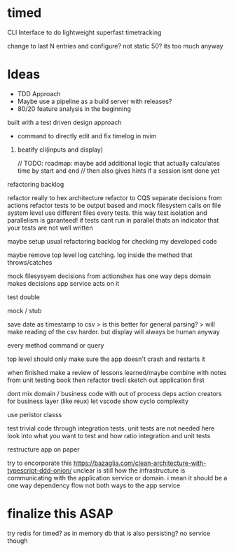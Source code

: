 # timed

CLI Interface to do lightweight superfast timetracking

change to last N entries and configure? not static 50?
its too much anyway

# Ideas

*   TDD Approach
*   Maybe use a pipeline as a build server with releases?
*   80/20 feature analysis in the beginning

built with a test driven design approach

*   command to directly edit and fix timelog in nvim

1.  beatify cli(inputs and display)

    // TODO: roadmap: maybe add additional logic that actually calculates time by start and end
    // then also gives hints if a session isnt done yet

refactoring backlog

refactor really to hex architecture
refactor to CQS
separate decisions from actions
refactor tests to be output based and mock filesystem calls
on file system level use different files every tests. this way test isolation and parallelism is garanteed!
if tests cant run in parallel thats an indicator that your tests are not well written

maybe setup usual refactoring backlog for checking my developed code

maybe remove top level log catching. log inside the method that throws/catches


mock filesysyem
decisions from actionshex has one way deps
domain makes decisions
app service acts on it

test double

mock / stub

save date as timestamp to csv > is this better for general parsing? > will make reading of the csv harder. but display will always be human anyway

every method command or query


top level should only make sure the app doesn't crash and restarts it


when finished make a review of lessons learned/maybe combine with notes from unit testing book
then refactor trecli
sketch out application first

dont mix domain / business code with out of process deps
action creators for business layer (like reux)
let vscode show cyclo complexity

use peristor classs

test trivial code through integration tests. unit tests are not needed here
look into what you want to test and how
ratio integration and unit tests

restructure app on paper

try to encorporate this https://bazaglia.com/clean-architecture-with-typescript-ddd-onion/
unclear is still how the infrastructure is communicating with the application
service or domain. i mean it should be a one way dependency flow not both ways
to the app service


# finalize this ASAP

try redis for timed? as in memory db that is also persisting? no service though
